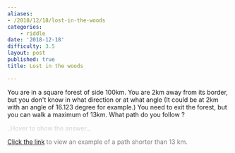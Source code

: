 ```yaml
---
aliases:
- /2018/12/18/lost-in-the-woods
categories: 
    - riddle
date: '2018-12-18'
difficulty: 3.5
layout: post
published: true
title: Lost in the woods

---
```


You are in a square forest of side 100km.
You are 2km away from its border, but you don't know in what direction or at what angle (It could be at 2km with an angle of 16.123 degree for example.)
You need to exit the forest, but you can walk a maximum of 13km.
What path do you follow ?

<div markdown="1" class='answer-title' style="color: lightgrey">_Hover to show the answer._
</div>
<div class='answer-wrapper'>
<div markdown="1" class='answer' style="color: grey">

[Click the link](tree-path.png) to view an example of a path shorter than 13 km.

</div>
</div>
